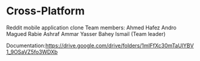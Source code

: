 # Cross-Platform
Reddit mobile application clone 
Team members:
Ahmed Hafez
Andro Magued
Rabie Ashraf
Ammar Yasser
Bahey Ismail (Team leader)

Documentation:https://drive.google.com/drive/folders/1mIFfXc30mTaUlYBV1_9OSaVZ5fo3WDXb






